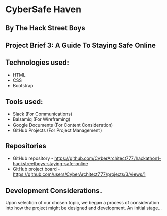 # CyberSafe Haven
## By The Hack Street Boys
## Project Brief 3: A Guide To Staying Safe Online

## Technologies used: 

- HTML
- CSS
- Bootstrap

## Tools used:

- Slack (For Communications)
- Balsamiq (For Wireframing)
- Google Documents (For Content Consideration)
- GitHub Projects (For Project Management)

## Repositories

- GitHub repository - https://github.com/CyberArchitect777/hackathon1-hackstreetboys-staying-safe-online
- GitHub project board - https://github.com/users/CyberArchitect777/projects/3/views/1

## Development Considerations. 

Upon selection of our chosen topic, we began a process of consideration into how the project might be designed and development. An initial stage...
